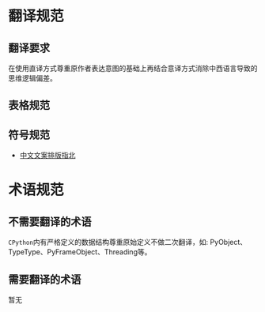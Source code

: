 # 翻译规范

## 翻译要求
在使用直译方式尊重原作者表达意图的基础上再结合意译方式消除中西语言导致的思维逻辑偏差。

## 表格规范

## 符号规范
- [中文文案排版指北](https://github.com/sparanoid/chinese-copywriting-guidelines)

# 术语规范

## 不需要翻译的术语
`CPython`内有严格定义的数据结构尊重原始定义不做二次翻译，如: PyObject、TypeType、PyFrameObject、Threading等。

## 需要翻译的术语
暂无